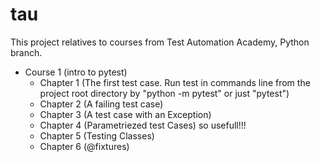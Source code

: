 # tau
This project relatives to courses from Test Automation Academy, Python branch.

* Course 1 (intro to pytest)
    - Chapter 1 (The first test case. 
    Run test in commands line from the project root directory by "python -m pytest" or just "pytest")
    - Chapter 2 (A failing test case)
    - Chapter 3 (A test case with an Exception)
    - Chapter 4 (Parametriezed test Cases) so usefull!!! 
	- Chapter 5 (Testing Classes)
	- Chapter 6 (@fixtures)